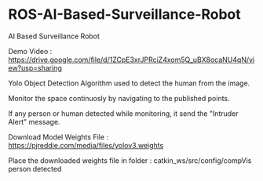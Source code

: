 # ROS-AI-Based-Surveillance-Robot
AI Based Surveillance Robot

Demo Video : https://drive.google.com/file/d/1ZCpE3xrJPRciZ4xom5Q_uBX8ocaNU4qN/view?usp=sharing


Yolo Object Detection Algorithm used to detect the human from the image.


  Monitor the space continuosly by navigating to the published points.

  If any person or human detected while monitoring, it send the "Intruder Alert" message.



Download Model Weights File : https://pjreddie.com/media/files/yolov3.weights

Place the downloaded weights file in folder : catkin_ws/src/config/compVis person detected 
